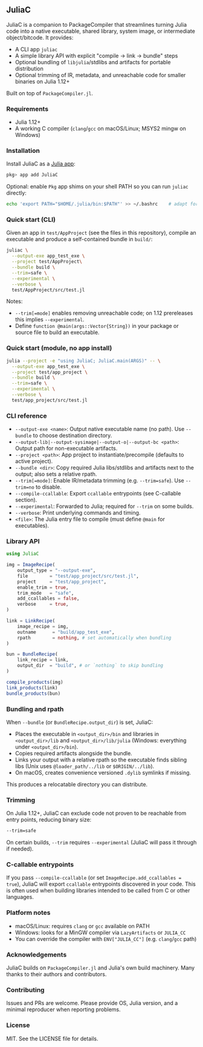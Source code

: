 ## JuliaC

JuliaC is a companion to PackageCompiler that streamlines turning Julia code into a native executable, shared library, system image, or intermediate object/bitcode. It provides:

- A CLI app `juliac`
- A simple library API with explicit "compile → link → bundle" steps
- Optional bundling of `libjulia`/stdlibs and artifacts for portable distribution
- Optional trimming of IR, metadata, and unreachable code for smaller binaries on Julia 1.12+

Built on top of `PackageCompiler.jl`.

### Requirements

- Julia 1.12+
- A working C compiler (`clang`/`gcc` on macOS/Linux; MSYS2 mingw on Windows)

### Installation
Install JuliaC as a [Julia app](https://pkgdocs.julialang.org/v1/apps/):

```julia
pkg> app add JuliaC
```

Optional: enable `Pkg` app shims on your shell PATH so you can run `juliac` directly:

```bash
echo 'export PATH="$HOME/.julia/bin:$PATH"' >> ~/.bashrc    # adapt for your shell
```

### Quick start (CLI)

Given an app in `test/AppProject` (see the files in this repository),
compile an executable and produce a self-contained bundle in `build/`:

```bash
juliac \
  --output-exe app_test_exe \
  --project test/AppProject\
  --bundle build \
  --trim=safe \
  --experimental \
  --verbose \
  test/AppProject/src/test.jl
```

Notes:
- `--trim[=mode]` enables removing unreachable code; on 1.12 prereleases this implies `--experimental`.
- Define `function @main(args::Vector{String})` in your package or source file to build an executable.

### Quick start (module, no app install)

```bash
julia --project -e "using JuliaC; JuliaC.main(ARGS)" -- \
  --output-exe app_test_exe \
  --project test/app_project \
  --bundle build \
  --trim=safe \
  --experimental \
  --verbose \
  test/app_project/src/test.jl
```

### CLI reference

- `--output-exe <name>`: Output native executable name (no path). Use `--bundle` to choose destination directory.
- `--output-lib|--output-sysimage|--output-o|--output-bc <path>`: Output path for non-executable artifacts.
- `--project <path>`: App project to instantiate/precompile (defaults to active project).
- `--bundle <dir>`: Copy required Julia libs/stdlibs and artifacts next to the output; also sets a relative rpath.
- `--trim[=mode]`: Enable IR/metadata trimming (e.g. `--trim=safe`). Use `--trim=no` to disable.
- `--compile-ccallable`: Export `ccallable` entrypoints (see C-callable section).
- `--experimental`: Forwarded to Julia; required for `--trim` on some builds.
- `--verbose`: Print underlying commands and timing.
- `<file>`: The Julia entry file to compile (must define `@main` for executables).

### Library API

```julia
using JuliaC

img = ImageRecipe(
    output_type = "--output-exe",
    file        = "test/app_project/src/test.jl",
    project     = "test/app_project",
    enable_trim = true,
    trim_mode   = "safe",
    add_ccallables = false,
    verbose     = true,
)

link = LinkRecipe(
    image_recipe = img,
    outname      = "build/app_test_exe",
    rpath        = nothing, # set automatically when bundling
)

bun = BundleRecipe(
    link_recipe = link,
    output_dir  = "build", # or `nothing` to skip bundling
)

compile_products(img)
link_products(link)
bundle_products(bun)
```

### Bundling and rpath

When `--bundle` (or `BundleRecipe.output_dir`) is set, JuliaC:
- Places the executable in `<output_dir>/bin` and libraries in `<output_dir>/lib` and `<output_dir>/lib/julia` (Windows: everything under `<output_dir>/bin`).
- Copies required artifacts alongside the bundle.
- Links your output with a relative rpath so the executable finds sibling libs (Unix uses `@loader_path/../lib` or `$ORIGIN/../lib`).
- On macOS, creates convenience versioned `.dylib` symlinks if missing.

This produces a relocatable directory you can distribute.

### Trimming

On Julia 1.12+, JuliaC can exclude code not proven to be reachable from entry points, reducing
binary size:

```bash
--trim=safe
```

On certain builds, `--trim` requires `--experimental` (JuliaC will pass it through if needed).

### C-callable entrypoints

If you pass `--compile-ccallable` (or set `ImageRecipe.add_ccallables = true`), JuliaC will export `ccallable` entrypoints discovered in your code. This is often used when building libraries intended to be called from C or other languages.

### Platform notes

- macOS/Linux: requires `clang` or `gcc` available on PATH
- Windows: looks for a MinGW compiler via `LazyArtifacts` or `JULIA_CC`
- You can override the compiler with `ENV["JULIA_CC"]` (e.g. `clang`/`gcc` path)

### Acknowledgements

JuliaC builds on `PackageCompiler.jl` and Julia's own build machinery. Many thanks to their authors and contributors.

### Contributing

Issues and PRs are welcome. Please provide OS, Julia version, and a minimal reproducer when reporting problems.

### License

MIT. See the LICENSE file for details.
